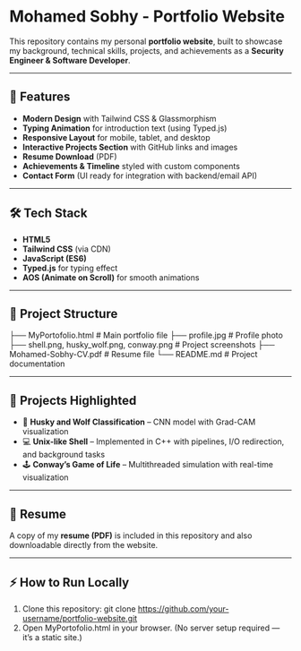 # Mohamed Sobhy - Portfolio Website

This repository contains my personal **portfolio website**, built to showcase my background, technical skills, projects, and achievements as a **Security Engineer & Software Developer**.


---

## 📌 Features
- **Modern Design** with Tailwind CSS & Glassmorphism
- **Typing Animation** for introduction text (using Typed.js)
- **Responsive Layout** for mobile, tablet, and desktop
- **Interactive Projects Section** with GitHub links and images
- **Resume Download** (PDF)
- **Achievements & Timeline** styled with custom components
- **Contact Form** (UI ready for integration with backend/email API)

---

## 🛠️ Tech Stack
- **HTML5**
- **Tailwind CSS** (via CDN)
- **JavaScript (ES6)**
- **Typed.js** for typing effect
- **AOS (Animate on Scroll)** for smooth animations

---

## 📂 Project Structure
├── MyPortofolio.html # Main portfolio file 
├── profile.jpg # Profile photo
├── shell.png, husky_wolf.png, conway.png # Project screenshots
├── Mohamed-Sobhy-CV.pdf # Resume file
└── README.md # Project documentation


---

## 🔗 Projects Highlighted
- 🐺 **Husky and Wolf Classification** – CNN model with Grad-CAM visualization  
- 💻 **Unix-like Shell** – Implemented in C++ with pipelines, I/O redirection, and background tasks  
- 🕹️ **Conway’s Game of Life** – Multithreaded simulation with real-time visualization  

---

## 📄 Resume
A copy of my **resume (PDF)** is included in this repository and also downloadable directly from the website.

---

## ⚡ How to Run Locally
1. Clone this repository:
   git clone https://github.com/your-username/portfolio-website.git
2. Open MyPortofolio.html in your browser.
(No server setup required — it’s a static site.)

